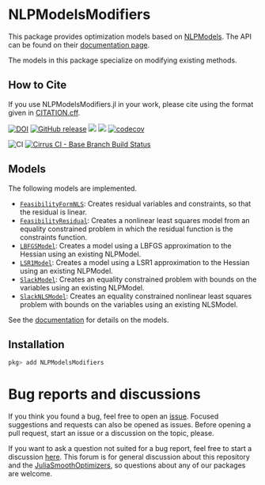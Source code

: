 # NLPModelsModifiers

This package provides optimization models based on [NLPModels](https://github.com/JuliaSmoothOptimizers/NLPModels.jl).
The API can be found on their [documentation page](https://juliasmoothoptimizers.github.io/NLPModels.jl/dev/api).

The models in this package specialize on modifying existing methods.

## How to Cite

 If you use NLPModelsModifiers.jl in your work, please cite using the format given in [CITATION.cff](https://github.com/JuliaSmoothOptimizers/NLPModelsModifiers.jl/blob/main/CITATION.cff).

[![DOI](https://zenodo.org/badge/DOI/10.5281/zenodo.4603924.svg)](https://doi.org/10.5281/zenodo.4603924)
[![GitHub release](https://img.shields.io/github/release/JuliaSmoothOptimizers/NLPModelsModifiers.jl.svg)](https://github.com/JuliaSmoothOptimizers/NLPModelsModifiers.jl/releases/latest)
[![](https://img.shields.io/badge/docs-stable-3f51b5.svg)](https://JuliaSmoothOptimizers.github.io/NLPModelsModifiers.jl/stable)
[![](https://img.shields.io/badge/docs-latest-3f51b5.svg)](https://JuliaSmoothOptimizers.github.io/NLPModelsModifiers.jl/dev)
[![codecov](https://codecov.io/gh/JuliaSmoothOptimizers/NLPModelsModifiers.jl/branch/main/graph/badge.svg)](https://codecov.io/gh/JuliaSmoothOptimizers/NLPModelsModifiers.jl)

![CI](https://github.com/JuliaSmoothOptimizers/NLPModelsModifiers.jl/workflows/CI/badge.svg?branch=main)
[![Cirrus CI - Base Branch Build Status](https://img.shields.io/cirrus/github/JuliaSmoothOptimizers/NLPModelsModifiers.jl?logo=Cirrus%20CI)](https://cirrus-ci.com/github/JuliaSmoothOptimizers/NLPModelsModifiers.jl)

## Models

The following models are implemented.

- [`FeasibilityFormNLS`](@ref): Creates residual variables and constraints, so that the residual is linear.
- [`FeasibilityResidual`](@ref): Creates a nonlinear least squares model from an equality constrained problem in which the residual function is the constraints function.
- [`LBFGSModel`](@ref): Creates a model using a LBFGS approximation to the Hessian using an existing NLPModel.
- [`LSR1Model`](@ref): Creates a model using a LSR1 approximation to the Hessian using an existing NLPModel.
- [`SlackModel`](@ref): Creates an equality constrained problem with bounds on the variables using an existing NLPModel.
- [`SlackNLSModel`](@ref): Creates an equality constrained nonlinear least squares problem with bounds on the variables using an existing NLSModel.

See the [documentation](https://JuliaSmoothOptimizers.github.io/NLPModels.jl/dev/) for details on the models.

## Installation

```julia
pkg> add NLPModelsModifiers
```

# Bug reports and discussions

If you think you found a bug, feel free to open an [issue](https://github.com/JuliaSmoothOptimizers/NLPModelsModifiers.jl/issues).
Focused suggestions and requests can also be opened as issues. Before opening a pull request, start an issue or a discussion on the topic, please.

If you want to ask a question not suited for a bug report, feel free to start a discussion [here](https://github.com/JuliaSmoothOptimizers/Organization/discussions). This forum is for general discussion about this repository and the [JuliaSmoothOptimizers](https://github.com/JuliaSmoothOptimizers), so questions about any of our packages are welcome.
